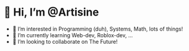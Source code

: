 # 👋 Hi, I’m @Artisine

- 👀 I’m interested in Programming (duh), Systems, Math, lots of things!
- 🌱 I’m currently learning Web-dev, Roblox-dev, ...
- 💞️ I’m looking to collaborate on The Future!

<!---
- 📫 How to reach me: 
--->

<!---
Artisine/Artisine is a ✨ special ✨ repository because its `README.md` (this file) appears on your GitHub profile.
You can click the Preview link to take a look at your changes.
--->
